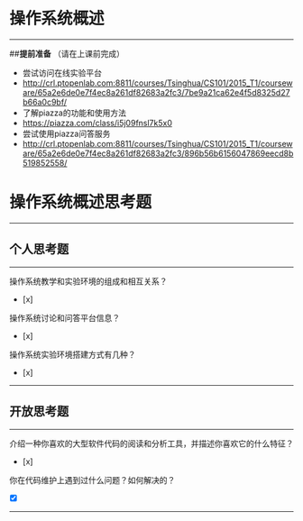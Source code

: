 # 操作系统概述
---

##**提前准备**
（请在上课前完成）

 - 尝试访问在线实验平台
  - http://crl.ptopenlab.com:8811/courses/Tsinghua/CS101/2015_T1/courseware/65a2e6de0e7f4ec8a261df82683a2fc3/7be9a21ca62e4f5d8325d27b66a0c9bf/
 - 了解piazza的功能和使用方法
  - https://piazza.com/class/i5j09fnsl7k5x0
 - 尝试使用piazza问答服务
  - http://crl.ptopenlab.com:8811/courses/Tsinghua/CS101/2015_T1/courseware/65a2e6de0e7f4ec8a261df82683a2fc3/896b56b6156047869eecd8b519852558/

# 操作系统概述思考题
---
## 个人思考题
---

操作系统教学和实验环境的组成和相互关系？
- [x]  

>  

操作系统讨论和问答平台信息？
- [x]  

>  

操作系统实验环境搭建方式有几种？
- [x]  

>  

---

## 开放思考题

---

介绍一种你喜欢的大型软件代码的阅读和分析工具，并描述你喜欢它的什么特征？
- [x]  

>  

你在代码维护上遇到过什么问题？如何解决的？
- [x]  
>

---
